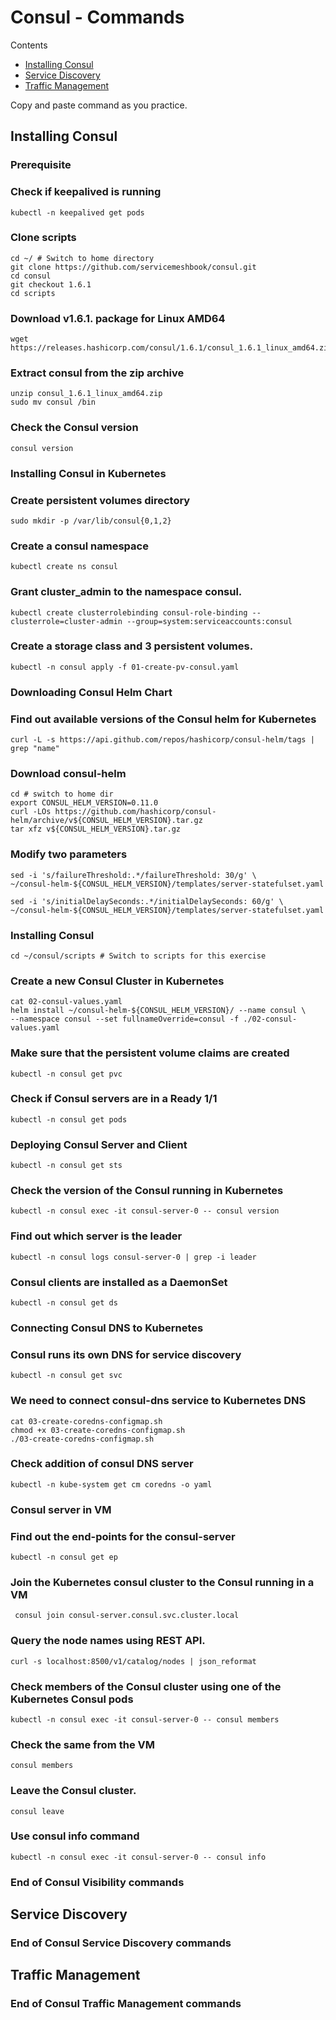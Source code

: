 # Consul - Commands 

Contents

- [Installing Consul](#Installing-Linkerd)
- [Service Discovery](#Service-Discovery)
- [Traffic Management](#Traffic-Management)

Copy and paste command as you practice.

## Installing Consul

### Prerequisite

### Check if keepalived is running
```
kubectl -n keepalived get pods
```

### Clone scripts
```
cd ~/ # Switch to home directory
git clone https://github.com/servicemeshbook/consul.git
cd consul
git checkout 1.6.1
cd scripts
```

### Download v1.6.1. package for Linux AMD64
```
wget https://releases.hashicorp.com/consul/1.6.1/consul_1.6.1_linux_amd64.zip
```

### Extract consul from the zip archive
```
unzip consul_1.6.1_linux_amd64.zip
sudo mv consul /bin
```

### Check the Consul version
```
consul version
```

### Installing Consul in Kubernetes

### Create persistent volumes directory
```
sudo mkdir -p /var/lib/consul{0,1,2}
```

### Create a consul namespace
```
kubectl create ns consul
```

### Grant cluster_admin to the namespace consul.
```
kubectl create clusterrolebinding consul-role-binding --clusterrole=cluster-admin --group=system:serviceaccounts:consul
```

### Create a storage class and 3 persistent volumes.
```
kubectl -n consul apply -f 01-create-pv-consul.yaml
```

### Downloading Consul Helm Chart

### Find out available versions of the Consul helm for Kubernetes
```
curl -L -s https://api.github.com/repos/hashicorp/consul-helm/tags | grep "name"
```

### Download consul-helm
```
cd # switch to home dir
export CONSUL_HELM_VERSION=0.11.0
curl -LOs https://github.com/hashicorp/consul-helm/archive/v${CONSUL_HELM_VERSION}.tar.gz
tar xfz v${CONSUL_HELM_VERSION}.tar.gz
```

### Modify two parameters
```
sed -i 's/failureThreshold:.*/failureThreshold: 30/g' \
~/consul-helm-${CONSUL_HELM_VERSION}/templates/server-statefulset.yaml

sed -i 's/initialDelaySeconds:.*/initialDelaySeconds: 60/g' \
~/consul-helm-${CONSUL_HELM_VERSION}/templates/server-statefulset.yaml 
```

### Installing Consul
```
cd ~/consul/scripts # Switch to scripts for this exercise
```

### Create a new Consul Cluster in Kubernetes
```
cat 02-consul-values.yaml
helm install ~/consul-helm-${CONSUL_HELM_VERSION}/ --name consul \
--namespace consul --set fullnameOverride=consul -f ./02-consul-values.yaml
```

### Make sure that the persistent volume claims are created 
```
kubectl -n consul get pvc
```
### Check if Consul servers are in a Ready 1/1
```
kubectl -n consul get pods
```

### Deploying Consul Server and Client
```
kubectl -n consul get sts
```

### Check the version of the Consul running in Kubernetes
```
kubectl -n consul exec -it consul-server-0 -- consul version
```

### Find out which server is the leader
```
kubectl -n consul logs consul-server-0 | grep -i leader
```

### Consul clients are installed as a DaemonSet
```
kubectl -n consul get ds
```

### Connecting Consul DNS to Kubernetes

### Consul runs its own DNS for service discovery
```
kubectl -n consul get svc
```
### We need to connect consul-dns service to Kubernetes DNS
```
cat 03-create-coredns-configmap.sh 
chmod +x 03-create-coredns-configmap.sh
./03-create-coredns-configmap.sh 
```

### Check addition of consul DNS server
```
kubectl -n kube-system get cm coredns -o yaml
```

### Consul server in VM

### Find out the end-points for the consul-server
```
kubectl -n consul get ep
```

### Join the Kubernetes consul cluster to the Consul running in a VM
```
 consul join consul-server.consul.svc.cluster.local
```

### Query the node names using REST API.
```
curl -s localhost:8500/v1/catalog/nodes | json_reformat
```

### Check members of the Consul cluster using one of the Kubernetes Consul pods
```
kubectl -n consul exec -it consul-server-0 -- consul members
```

### Check the same from the VM
```
consul members
```

### Leave the Consul cluster.
```
consul leave
```

### Use consul info command
```
kubectl -n consul exec -it consul-server-0 -- consul info
```

### End of Consul Visibility commands

## Service Discovery
### End of Consul Service Discovery commands

## Traffic Management
### End of Consul Traffic Management commands